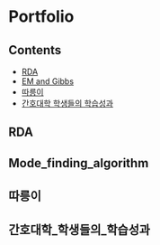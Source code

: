 # Portfolio

## Contents

- [RDA](#RDA)
- [EM and Gibbs](#Mode_finding_algorithm)
- [따릉이](#따릉이)
- [간호대학 학생들의 학습성과](#간호대학_학생들의_학습성과)

## RDA




## Mode_finding_algorithm




## 따릉이




## 간호대학_학생들의_학습성과




